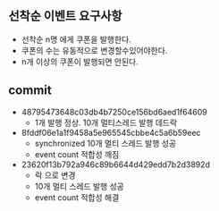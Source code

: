 

## 선착순 이벤트 요구사항
- 선착순 n명 에게 쿠폰을 발행한다.
- 쿠폰의 수는 유동적으로 변경할수있어야한다.
- n개 이상의 쿠폰이 발행되면 안된다.



## commit

- 48795473648c03db4b7250ce156bd6aed1f64609
  - 1개 발행 정상. 10개 멀티스레드 발행 데드락
- 8fddf06e1a1f9458a5e965545cbbe4c5a6b59eec
  - synchronized 10개 멀티 스레드 발행 성공
  - event count 적합성 깨짐
- 23620f13b792a946c89b6644d429edd7b2d3892d
  - 락 으로 변경
  - 10개 멀티 스레드 발행 성공
  - event count 적합성 해결
